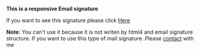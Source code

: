<b>This is a responsive Email signature</b>
<p>If you want to see this signature please click <a href="https://tanvirabsar.github.io/E-mail_signature/">Here</a></p>
<b>Note:</b> You can't use it because it is not writen by html4 and email signature structure. If you want to use this type of mail signature .Please <a href="#">contact</a> with me 
